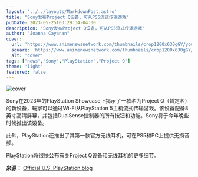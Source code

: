 ```yaml
---
layout: '../../layouts/MarkdownPost.astro'
title: "Sony发布Project Q设备，可从PS5流式传输游戏"
pubDate: 2023-05-25T03:29:34-04:00
description: "Sony发布Project Q设备，可从PS5流式传输游戏"
author: "Joanna Cayanan"
cover:
  url: 'https://www.animenewsnetwork.com/thumbnails/crop1200x630gGY/youtube/9PkeVRJBkIE.jpg'
  square: 'https://www.animenewsnetwork.com/thumbnails/crop1200x630gGY/youtube/9PkeVRJBkIE.jpg'
  alt: 'cover'
tags: ["news","Sony","PlayStation","Project Q"]
theme: 'light'
featured: false
---
```


![cover](https://www.animenewsnetwork.com/thumbnails/crop1200x630gGY/youtube/9PkeVRJBkIE.jpg)

Sony在2023年的PlayStation Showcase上揭示了一款名为Project Q（暂定名）的新设备，玩家可以通过Wi-Fi从PlayStation 5主机流式传输游戏。该设备配备8英寸高清屏幕，并包括DualSense控制器的所有按钮和功能。Sony将于今年晚些时候推出该设备。

此外，PlayStation还推出了其第一款官方无线耳机，可在PS5和PC上提供无损音频。

PlayStation将很快公布有关Project Q设备和无线耳机的更多细节。

**来源：** [Official U.S. PlayStation blog](https://blog.playstation.com/2023/05/24/playstation-showcase-recap-everything-announced-at-todays-show/)